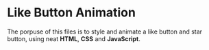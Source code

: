# Like Button Animation

The porpuse of this files is to style and animate a like button and star button, using neat **HTML**, **CSS** and **JavaScript**.
